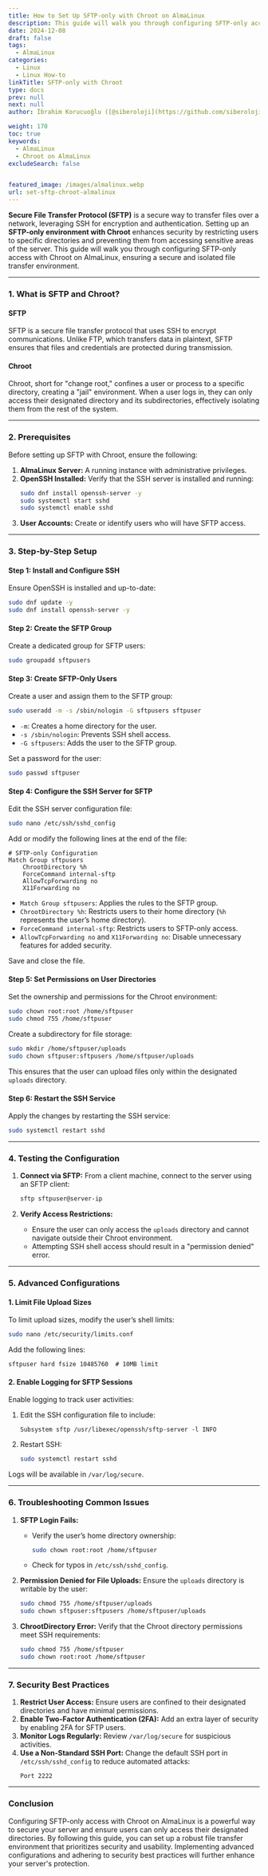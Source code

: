```yaml
---
title: How to Set Up SFTP-only with Chroot on AlmaLinux
description: This guide will walk you through configuring SFTP-only access with Chroot on AlmaLinux, ensuring a secure and isolated file transfer environment.
date: 2024-12-08
draft: false
tags:
  - AlmaLinux
categories:
  - Linux
  - Linux How-to
linkTitle: SFTP-only with Chroot
type: docs
prev: null
next: null
author: İbrahim Korucuoğlu ([@siberoloji](https://github.com/siberoloji))

weight: 170
toc: true
keywords:
  - AlmaLinux
  - Chroot on AlmaLinux
excludeSearch: false


featured_image: /images/almalinux.webp
url: set-sftp-chroot-almalinux
---
```

**Secure File Transfer Protocol (SFTP)** is a secure way to transfer files over a network, leveraging SSH for encryption and authentication. Setting up an **SFTP-only environment with Chroot** enhances security by restricting users to specific directories and preventing them from accessing sensitive areas of the server. This guide will walk you through configuring SFTP-only access with Chroot on AlmaLinux, ensuring a secure and isolated file transfer environment.

---

### **1. What is SFTP and Chroot?**

#### **SFTP**
SFTP is a secure file transfer protocol that uses SSH to encrypt communications. Unlike FTP, which transfers data in plaintext, SFTP ensures that files and credentials are protected during transmission.

#### **Chroot**
Chroot, short for "change root," confines a user or process to a specific directory, creating a "jail" environment. When a user logs in, they can only access their designated directory and its subdirectories, effectively isolating them from the rest of the system.

---

### **2. Prerequisites**

Before setting up SFTP with Chroot, ensure the following:
1. **AlmaLinux Server:** A running instance with administrative privileges.
2. **OpenSSH Installed:** Verify that the SSH server is installed and running:
   ```bash
   sudo dnf install openssh-server -y
   sudo systemctl start sshd
   sudo systemctl enable sshd
   ```
3. **User Accounts:** Create or identify users who will have SFTP access.

---

### **3. Step-by-Step Setup**

#### **Step 1: Install and Configure SSH**
Ensure OpenSSH is installed and up-to-date:
```bash
sudo dnf update -y
sudo dnf install openssh-server -y
```

#### **Step 2: Create the SFTP Group**
Create a dedicated group for SFTP users:
```bash
sudo groupadd sftpusers
```

#### **Step 3: Create SFTP-Only Users**
Create a user and assign them to the SFTP group:
```bash
sudo useradd -m -s /sbin/nologin -G sftpusers sftpuser
```
- `-m`: Creates a home directory for the user.
- `-s /sbin/nologin`: Prevents SSH shell access.
- `-G sftpusers`: Adds the user to the SFTP group.

Set a password for the user:
```bash
sudo passwd sftpuser
```

#### **Step 4: Configure the SSH Server for SFTP**
Edit the SSH server configuration file:
```bash
sudo nano /etc/ssh/sshd_config
```

Add or modify the following lines at the end of the file:
```plaintext
# SFTP-only Configuration
Match Group sftpusers
    ChrootDirectory %h
    ForceCommand internal-sftp
    AllowTcpForwarding no
    X11Forwarding no
```

- `Match Group sftpusers`: Applies the rules to the SFTP group.
- `ChrootDirectory %h`: Restricts users to their home directory (`%h` represents the user’s home directory).
- `ForceCommand internal-sftp`: Restricts users to SFTP-only access.
- `AllowTcpForwarding no` and `X11Forwarding no`: Disable unnecessary features for added security.

Save and close the file.

#### **Step 5: Set Permissions on User Directories**
Set the ownership and permissions for the Chroot environment:
```bash
sudo chown root:root /home/sftpuser
sudo chmod 755 /home/sftpuser
```

Create a subdirectory for file storage:
```bash
sudo mkdir /home/sftpuser/uploads
sudo chown sftpuser:sftpusers /home/sftpuser/uploads
```

This ensures that the user can upload files only within the designated `uploads` directory.

#### **Step 6: Restart the SSH Service**
Apply the changes by restarting the SSH service:
```bash
sudo systemctl restart sshd
```

---

### **4. Testing the Configuration**

1. **Connect via SFTP:**
   From a client machine, connect to the server using an SFTP client:
   ```bash
   sftp sftpuser@server-ip
   ```

2. **Verify Access Restrictions:**
   - Ensure the user can only access the `uploads` directory and cannot navigate outside their Chroot environment.
   - Attempting SSH shell access should result in a "permission denied" error.

---

### **5. Advanced Configurations**

#### **1. Limit File Upload Sizes**
To limit upload sizes, modify the user’s shell limits:
```bash
sudo nano /etc/security/limits.conf
```
Add the following lines:
```plaintext
sftpuser hard fsize 10485760  # 10MB limit
```

#### **2. Enable Logging for SFTP Sessions**
Enable logging to track user activities:
1. Edit the SSH configuration file to include:
   ```plaintext
   Subsystem sftp /usr/libexec/openssh/sftp-server -l INFO
   ```
2. Restart SSH:
   ```bash
   sudo systemctl restart sshd
   ```

Logs will be available in `/var/log/secure`.

---

### **6. Troubleshooting Common Issues**

1. **SFTP Login Fails:**
   - Verify the user’s home directory ownership:
     ```bash
     sudo chown root:root /home/sftpuser
     ```
   - Check for typos in `/etc/ssh/sshd_config`.

2. **Permission Denied for File Uploads:**
   Ensure the `uploads` directory is writable by the user:
   ```bash
   sudo chmod 755 /home/sftpuser/uploads
   sudo chown sftpuser:sftpusers /home/sftpuser/uploads
   ```

3. **ChrootDirectory Error:**
   Verify that the Chroot directory permissions meet SSH requirements:
   ```bash
   sudo chmod 755 /home/sftpuser
   sudo chown root:root /home/sftpuser
   ```

---

### **7. Security Best Practices**

1. **Restrict User Access:**
   Ensure users are confined to their designated directories and have minimal permissions.
2. **Enable Two-Factor Authentication (2FA):**
   Add an extra layer of security by enabling 2FA for SFTP users.
3. **Monitor Logs Regularly:**
   Review `/var/log/secure` for suspicious activities.
4. **Use a Non-Standard SSH Port:**
   Change the default SSH port in `/etc/ssh/sshd_config` to reduce automated attacks:
   ```plaintext
   Port 2222
   ```

---

### **Conclusion**

Configuring SFTP-only access with Chroot on AlmaLinux is a powerful way to secure your server and ensure users can only access their designated directories. By following this guide, you can set up a robust file transfer environment that prioritizes security and usability. Implementing advanced configurations and adhering to security best practices will further enhance your server's protection.
